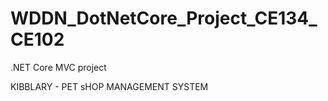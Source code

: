 # WDDN_DotNetCore_Project_CE134_CE102
.NET Core MVC project


KIBBLARY - PET sHOP MANAGEMENT SYSTEM
